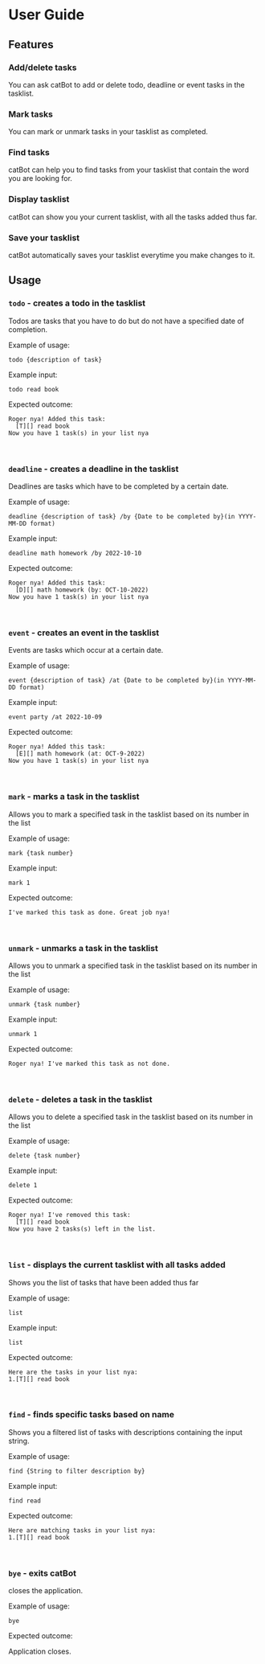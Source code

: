 # User Guide

## Features 

### Add/delete tasks

You can ask catBot to add or delete todo, deadline or event tasks in the tasklist.

### Mark tasks

You can mark or unmark tasks in your tasklist as completed.

### Find tasks

catBot can help you to find tasks from your tasklist that contain the word you are looking for.

### Display tasklist

catBot can show you your current tasklist, with all the tasks added thus far.

### Save your tasklist

catBot automatically saves your tasklist everytime you make changes to it.

## Usage

### `todo` - creates a todo in the tasklist

Todos are tasks that you have to do but do not have a specified date of completion.

Example of usage: 

`todo {description of task}`

Example input:

`todo read book`

Expected outcome:

```
Roger nya! Added this task:
  [T][] read book
Now you have 1 task(s) in your list nya
```
<br>

### `deadline` - creates a deadline in the tasklist

Deadlines are tasks which have to be completed by a certain date.

Example of usage:

`deadline {description of task} /by {Date to be completed by}(in YYYY-MM-DD format)`

Example input:

`deadline math homework /by 2022-10-10`

Expected outcome:

```
Roger nya! Added this task:
  [D][] math homework (by: OCT-10-2022)
Now you have 1 task(s) in your list nya
```

<br>

### `event` - creates an event in the tasklist

Events are tasks which occur at a certain date.

Example of usage:

`event {description of task} /at {Date to be completed by}(in YYYY-MM-DD format)`

Example input:

`event party /at 2022-10-09`

Expected outcome:

```
Roger nya! Added this task:
  [E][] math homework (at: OCT-9-2022)
Now you have 1 task(s) in your list nya
```

<br>

### `mark` - marks a task in the tasklist

Allows you to mark a specified task in the tasklist based on its number in the list

Example of usage:

`mark {task number}`

Example input:

`mark 1`

Expected outcome:

```
I've marked this task as done. Great job nya!
```

<br>

### `unmark` - unmarks a task in the tasklist

Allows you to unmark a specified task in the tasklist based on its number in the list

Example of usage:

`unmark {task number}`

Example input:

`unmark 1`

Expected outcome:

```
Roger nya! I've marked this task as not done.
```

<br>

### `delete` - deletes a task in the tasklist

Allows you to delete a specified task in the tasklist based on its number in the list

Example of usage:

`delete {task number}`

Example input:

`delete 1`

Expected outcome:

```
Roger nya! I've removed this task:
  [T][] read book
Now you have 2 tasks(s) left in the list.
```

<br>

### `list` - displays the current tasklist with all tasks added

Shows you the list of tasks that have been added thus far

Example of usage:

`list`

Example input:

`list`

Expected outcome:

```
Here are the tasks in your list nya:
1.[T][] read book
```

<br>

### `find` - finds specific tasks based on name

Shows you a filtered list of tasks with descriptions containing the input string.

Example of usage:

`find {String to filter description by}`

Example input:

`find read`

Expected outcome:

```
Here are matching tasks in your list nya:
1.[T][] read book
```

<br>

### `bye` - exits catBot

closes the application.

Example of usage:

`bye`

Expected outcome:

Application closes.


